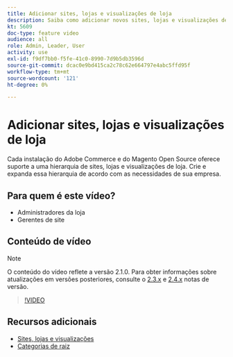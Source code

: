 ```yaml
---
title: Adicionar sites, lojas e visualizações de loja
description: Saiba como adicionar novos sites, lojas e visualizações de acordo com as necessidades de sua empresa.
kt: 5609
doc-type: feature video
audience: all
role: Admin, Leader, User
activity: use
exl-id: f9df7bb0-f5fe-41c0-8990-7d9b5db3596d
source-git-commit: dcac0e9bd415ca2c78c62e664797e4abc5ffd95f
workflow-type: tm+mt
source-wordcount: '121'
ht-degree: 0%

---
```


# Adicionar sites, lojas e visualizações de loja

Cada instalação do Adobe Commerce e do Magento Open Source oferece suporte a uma hierarquia de sites, lojas e visualizações de loja. Crie e expanda essa hierarquia de acordo com as necessidades de sua empresa.

## Para quem é este vídeo?

- Administradores da loja
- Gerentes de site

## Conteúdo de vídeo

>[!NOTE]
>
>O conteúdo do vídeo reflete a versão 2.1.0. Para obter informações sobre atualizações em versões posteriores, consulte o [2.3.x](https://devdocs.magento.com/guides/v2.3/release-notes/bk-release-notes.html) e [2.4.x](https://devdocs.magento.com/guides/v2.4/release-notes/bk-release-notes.html) notas de versão.

>[!VIDEO](https://video.tv.adobe.com/v/35787?quality=12&learn=on)

## Recursos adicionais

- [Sites, lojas e visualizações](https://docs.magento.com/user-guide/stores/websites-stores-views.html)
- [Categorias de raiz](https://docs.magento.com/user-guide/catalog/category-root.html)
